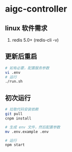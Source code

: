 # aigc-controller

## linux 软件需求

1. redis 5.0+ (redis-cli -v)

## 更新后重启

```bash
# 如有必要，配置服务参数
vi .env
# 运行
./run.sh
```

## 初次运行

```bash
# 拉取代码安装依赖
git pull
cnpm install

# 生成 env 文件，然后配置参数
mv .env.example .env

# 运行
npm start
```
